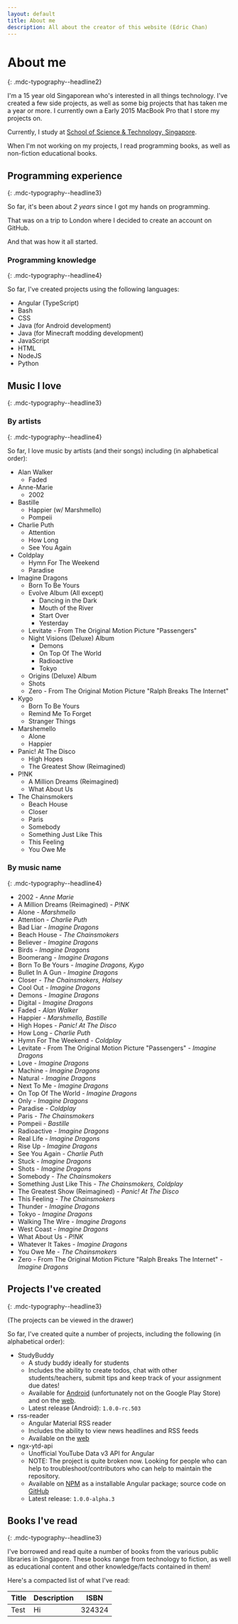 ```yaml
---
layout: default
title: About me
description: All about the creator of this website (Edric Chan)
---
```

# About me
{: .mdc-typography--headline2}

I'm a 15 year old Singaporean who's interested in all things technology. I've created a few side projects, as well as some big projects that has taken me a year or more. I currently own a Early 2015 MacBook Pro that I store my projects on.

Currently, I study at [School of Science & Technology, Singapore](https://www.sst.edu.sg).

When I'm not working on my projects, I read programming books, as well as non-fiction educational books.

## Programming experience
{: .mdc-typography--headline3}

So far, it's been about _2 years_ since I got my hands on programming.

That was on a trip to London where I decided to create an account on GitHub.

And that was how it all started.

### Programming knowledge
{: .mdc-typography--headline4}

So far, I've created projects using the following languages:

- Angular (TypeScript)
- Bash
- CSS
- Java (for Android development)
- Java (for Minecraft modding development)
- JavaScript
- HTML
- NodeJS
- Python

## Music I love
{: .mdc-typography--headline3}

### By artists
{: .mdc-typography--headline4}

So far, I love music by artists (and their songs) including (in alphabetical order):

- Alan Walker
  - Faded
- Anne-Marie
  - 2002
- Bastille
  - Happier (w/ Marshmello)
  - Pompeii
- Charlie Puth
  - Attention
  - How Long
  - See You Again
- Coldplay
  - Hymn For The Weekend
  - Paradise
- Imagine Dragons
  - Born To Be Yours
  - Evolve Album (All except)
    - Dancing in the Dark
    - Mouth of the River
    - Start Over
    - Yesterday
  - Levitate - From The Original Motion Picture "Passengers"
  - Night Visions (Deluxe) Album
    - Demons
    - On Top Of The World
    - Radioactive
    - Tokyo
  - Origins (Deluxe) Album
  - Shots
  - Zero - From The Original Motion Picture "Ralph Breaks The Internet"
- Kygo
  - Born To Be Yours
  - Remind Me To Forget
  - Stranger Things
- Marshemello
  - Alone
  - Happier
- Panic! At The Disco
  - High Hopes
  - The Greatest Show (Reimagined)
- P!NK
  - A Million Dreams (Reimagined)
  - What About Us
- The Chainsmokers
  - Beach House
  - Closer
  - Paris
  - Somebody
  - Something Just Like This
  - This Feeling
  - You Owe Me

### By music name
{: .mdc-typography--headline4}

- 2002 _- Anne Marie_
- A Million Dreams (Reimagined) _- P!NK_
- Alone _- Marshmello_
- Attention _- Charlie Puth_
- Bad Liar _- Imagine Dragons_
- Beach House _- The Chainsmokers_
- Believer _- Imagine Dragons_
- Birds _- Imagine Dragons_
- Boomerang _- Imagine Dragons_
- Born To Be Yours _- Imagine Dragons, Kygo_
- Bullet In A Gun _- Imagine Dragons_
- Closer _- The Chainsmokers, Halsey_
- Cool Out _- Imagine Dragons_
- Demons _- Imagine Dragons_
- Digital _- Imagine Dragons_
- Faded _- Alan Walker_
- Happier _- Marshmello, Bastille_
- High Hopes _- Panic! At The Disco_
- How Long _- Charlie Puth_
- Hymn For The Weekend _- Coldplay_
- Levitate - From The Original Motion Picture "Passengers" _- Imagine Dragons_
- Love _- Imagine Dragons_
- Machine _- Imagine Dragons_
- Natural _- Imagine Dragons_
- Next To Me _- Imagine Dragons_
- On Top Of The World _- Imagine Dragons_
- Only _- Imagine Dragons_
- Paradise _- Coldplay_
- Paris _- The Chainsmokers_
- Pompeii _- Bastille_
- Radioactive _- Imagine Dragons_
- Real Life _- Imagine Dragons_
- Rise Up _- Imagine Dragons_
- See You Again _- Charlie Puth_
- Stuck _- Imagine Dragons_
- Shots _- Imagine Dragons_
- Somebody _- The Chainsmokers_
- Something Just Like This _- The Chainsmokers, Coldplay_
- The Greatest Show (Reimagined) _- Panic! At The Disco_
- This Feeling _- The Chainsmokers_
- Thunder _- Imagine Dragons_
- Tokyo _- Imagine Dragons_
- Walking The Wire _- Imagine Dragons_
- West Coast _- Imagine Dragons_
- What About Us _- P!NK_
- Whatever It Takes _- Imagine Dragons_
- You Owe Me _- The Chainsmokers_
- Zero - From The Original Motion Picture "Ralph Breaks The Internet" _- Imagine Dragons_

## Projects I've created
{: .mdc-typography--headline3}

(The projects can be viewed in the drawer)

So far, I've created quite a number of projects, including the following (in alphabetical order):

- StudyBuddy
  - A study buddy ideally for students
  - Includes the ability to create todos, chat with other students/teachers, submit tips and keep track of your assignment due dates!
  - Available for [Android](https://github.com/Chan4077/StudyBuddy) (unfortunately not on the Google Play Store) and on the [web](https://github.com/Chan4077/StudyBuddy-web).
  - Latest release (Android): `1.0.0-rc.503`
- rss-reader
  - Angular Material RSS reader
  - Includes the ability to view news headlines and RSS feeds
  - Available on the [web](https://github.com/Chan4077/rss-reader)
- ngx-ytd-api
  - Unofficial YouTube Data v3 API for Angular
  - NOTE: The project is quite broken now. Looking for people who can help to troubleshoot/contributors who can help to maintain the repository.
  - Available on [NPM](https://npmjs.com/package/ngx-ytd-api) as a installable Angular package; source code on [GitHub](https://github.com/Chan4077/ngx-ytd-api)
  - Latest release: `1.0.0-alpha.3`

## Books I've read
{: .mdc-typography--headline3}

I've borrowed and read quite a number of books from the various public libraries in Singapore. These books range from technology to fiction, as well as educational content and other knowledge/facts contained in them!

Here's a compacted list of what I've read:

Title | Description | ISBN
---|---|---
Test | Hi | 324324
